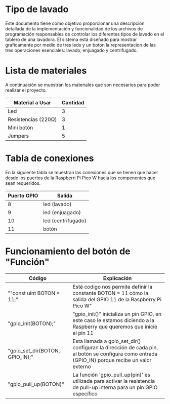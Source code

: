 # Tipo de lavado

Este documento tiene como objetivo proporcionar una descripción detallada de la implementación y funcionalidad de los archivos de programación responsables de controlar los diferentes tipos de lavado en el tablero de  una lavadora. El sistema está diseñado para mostrar graficamente por medio de tres leds y un boton la representacion de las tres operaciones esenciales: lavado, enjuagado y centrifugado.

# Lista de materiales

A continuación se muestran los materiales que son necesarios para poder realizar el proyecto.

|   Material a Usar	|   Cantidad	|
|---	|---	|
|    Led	|  3 	|
|    Resistencias  (220Ω)	|   3	|
|    Mini botón	|   1	|
|    Jumpers    |   5    |

# Tabla de conexiones

En la siguiente tabla se muestran las conexiones que se tienen que hacer desde los puertos de la Raspberri Pi Pico W hacia los compenentes que sean requeridos.

|   Puerto GPIO	|   Salida	|
|---	|---	|
|   8    |    led (lavado)	|
|   9	|    led (enjuagado)	|
|   10	|    led (centrifugado)	|
|   11	|    botón	|

# Funcionamiento del botón de "Función"

|   Código	|   Explicación	|
|---	|---	|
|""const uint BOTON = 11;" 	|Esté codigo nos permite definir la constante BOTON = 11 cómo la salida del GPIO 11 de la Raspberry Pi Pico W"	|
|"gpio_init(BOTON);"|"gpio_init()" inicializa un pin GPIO, en este caso le estamos diciendo a la Raspberry que queremos que inicie el pin 11|
|"gpio_set_dir(BOTON, GPIO_IN);"| Esta llamada a gpio_set_dir() configuran la dirección de cada pin, al botón se configura como entrada (GPIO_IN) porque recibe un valor externo|
|"gpio_pull_up(BOTON)"|La función 'gpio_pull_up(pin)' es utilizada para activar la resistencia de pull-up interna para un pin GPIO específico|
